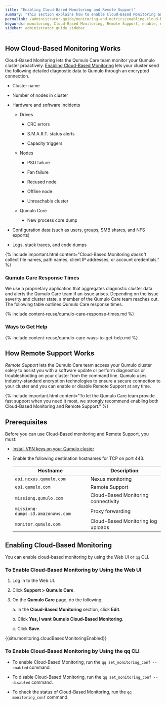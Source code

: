 ```yaml
---
title: "Enabling Cloud-Based Monitoring and Remote Support"
summary: "This section explains how to enable Cloud-Based Monitoring and Remote Support for your Qumulo cluster."
permalink: /administrator-guide/monitoring-and-metrics/enabling-cloud-based-monitoring-remote-support.html
keywords: monitoring, Cloud-Based Monitoring, Remote Support, enable, enabling, Qumulo Care
sidebar: administrator_guide_sidebar
---
```


## How Cloud-Based Monitoring Works
Cloud-Based Monitoring lets the Qumulo Care team monitor your Qumulo cluster proactively. [Enabling Cloud-Based Monitoring](#enabling-cloud-based-monitoring) lets your cluster send the following detailed diagnostic data to Qumulo through an encrypted connection.

* Cluster name

* Number of nodes in cluster

* Hardware and software incidents

  * Drives

    * CRC errors

    * S.M.A.R.T. status alerts

    * Capacity triggers
  
  * Nodes

    * PSU failure

    * Fan failure

    * Recused node

    * Offline node

    * Unreachable cluster

  * Qumulo Core

    * New process core dump

* Configuration data (such as users, groups, SMB shares, and NFS exports)

* Logs, stack traces, and code dumps

{% include important.html content="Cloud-Based Monitoring _doesn't_ collect file names, path names, client IP addresses, or account credentials." %}

### Qumulo Care Response Times
We use a proprietary application that aggregates diagnostic cluster data and alerts the Qumulo Care team if an issue arises. Depending on the issue severity and cluster state, a member of the Qumulo Care team reaches out. The following table outlines Qumulo Care response times.

{% include content-reuse/qumulo-care-response-times.md %}

### Ways to Get Help
{% include content-reuse/qumulo-care-ways-to-get-help.md %}

## How Remote Support Works
_Remote Support_ lets the Qumulo Care team access your Qumulo cluster solely to assist you with a software update or perform diagnostics or troubleshooting on your cluster from the command line. Qumulo uses industry-standard encryption technologies to ensure a secure connection to your cluster and you can enable or disable Remote Support at any time.

{% include important.html content="To let the Qumulo Care team provide fast support when you need it most, we strongly recommend enabling both Cloud-Based Monitoring and Remote Support." %}


## Prerequisites
Before you can use Cloud-Based monitoring and Remote Support, you must:

* [Install VPN keys on your Qumulo cluster](../getting-started-qumulo-core/installing-vpn-keys-on-cluster.html)

* Enable the following destination hostnames for TCP on port 443.

  <table>
    <thead>
      <tr>
        <th>Hostname</th>
        <th>Description</th>
      </tr>
    </thead>
    <tbody>
      <tr>
        <td><code>api.nexus.qumulo.com</code></td>
        <td>Nexus monitoring</td>
      </tr>  
      <tr>
        <td><code>ep1.qumulo.com</code></td>
        <td>Remote Support</td>
      </tr>
      <tr>
        <td><code>missionq.qumulo.com</code></td>
        <td>Cloud-Based Monitoring connectivity</td>
      </tr>    
      <tr>
        <td><code>missionq-dumps.s3.amazonaws.com</code></td>
        <td>Proxy forwarding</td>
      </tr>
      <tr>
        <td><code>monitor.qumulo.com</code></td>
        <td>Cloud-Based Monitoring log uploads</td>
      </tr>
    </tbody>
  </table>

<a id="enabling-cloud-based-monitoring"></a>
## Enabling Cloud-Based Monitoring
You can enable cloud-based monitoring by using the Web UI or `qq` CLI.

### To Enable Cloud-Based Monitoring by Using the Web UI

1. Log in to the Web UI.

1. Click **Support > Qumulo Care**.

1. On the **Qumulo Care** page, do the following:

   a. In the **Cloud-Based Monitoring** section, click **Edit**.

   b. Click **Yes, I want Qumulo Cloud-Based Monitoring**.

   c. Click **Save**.

{{site.monitoring.cloudBasedMonitoringEnabled}}

### To Enable Cloud-Based Monitoring by Using the qq CLI

* To enable Cloud-Based Monitoring, run the `qq set_monitoring_conf --enabled` command.

* To disable Cloud-Based Monitoring, run the `qq set_monitoring_conf --disabled` command.

* To check the status of Cloud-Based Monitoring, run the `qq monitoring_conf` command.
